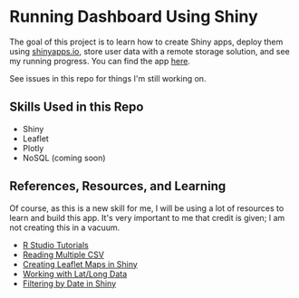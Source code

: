 # Running Dashboard Using Shiny

The goal of this project is to learn how to create Shiny apps, deploy them using [shinyapps.io](https://www.shinyapps.io/), store user data with a remote storage solution, and see my running progress. You can find the app [here](https://setty.shinyapps.io/running-dashboard/).

See issues in this repo for things I'm still working on.

## Skills Used in this Repo

- Shiny
- Leaflet
- Plotly
- NoSQL (coming soon)

## References, Resources, and Learning

Of course, as this is a new skill for me, I will be using a lot of resources to learn and build this app. It's very important to me that credit is given; I am not creating this in a vacuum.

- [R Studio Tutorials](https://shiny.rstudio.com/tutorial/)
- [Reading Multiple CSV](https://www.gerkelab.com/blog/2018/09/import-directory-csv-purrr-readr/)
- [Creating Leaflet Maps in Shiny](https://rstudio.github.io/leaflet/shiny.html)
- [Working with Lat/Long Data](https://cran.r-project.org/web/packages/geosphere/geosphere.pdf)
- [Filtering by Date in Shiny](https://stackoverflow.com/questions/49848841/filtering-by-date-in-shiny)
